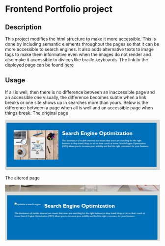 # Frontend Portfolio project

## Description
This project modifies the html structure to make it more accessible.
This is done by including semantic elements throughout the pages so that it can be more accessible to search engines. It also adds alternative texts to image tags to make them informative even when the images do not render and also make it accessible to divices like braille keyboards. The link to the deployed page can be found [here]()


## Usage
If all is well, then there is no difference between an inaccessible page and an accessible one visually, the difference becomes subtle when a link breaks or one site shows up in searches more than yours. Below is the difference between a page when all is well and an accessible page when things break.
The original page

![when all is well](./assets/images/acessibily_example_orig.jpg)

The altered page

![when an image does not render](./assets/images/accessiblity_example.jpg)

